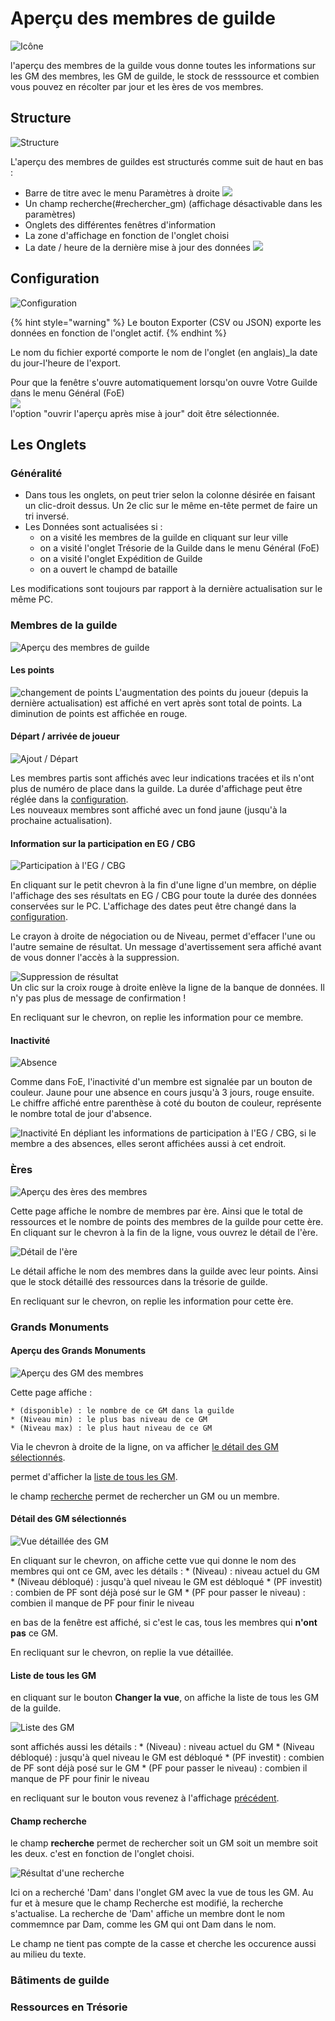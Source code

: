 # Aperçu des membres de guilde

![Icône](./.images/icon001.png)

l'aperçu des membres de la guilde vous donne toutes les informations sur les GM des membres, les GM de guilde, le stock de resssource et combien vous pouvez en récolter par jour et les ères de vos membres.

## Structure

![Structure](./.images/screenshot001.png)

L'aperçu des membres de guildes est structurés comme suit de haut en bas :

* Barre de titre avec le menu Paramètres à droite ![](./.images/Icon_param.png)
* Un champ recherche(#rechercher_gm) (affichage désactivable dans les paramètres) 
* Onglets des différentes fenêtres d'information
* La zone d'affichage en fonction de l'onglet choisi
* La date / heure de la dernière mise à jour des données ![](./.images/affichage_heure.png)

## <a name="Configuration"></a>Configuration

![Configuration](./.images/parametre.png)

{% hint style="warning" %}
Le bouton Exporter (CSV ou JSON) exporte les données en fonction de l'onglet actif.
{% endhint %}

Le nom du fichier exporté comporte le nom de l'onglet (en anglais)_la date du jour-l'heure de l'export.

Pour que la fenêtre s'ouvre automatiquement lorsqu'on ouvre Votre Guilde dans le menu Général (FoE)<br>
![](./.images/screenshot002.png)<br>l'option "ouvrir l'aperçu après mise à jour" doit être sélectionnée.



## Les Onglets

### <a name="generalite"></a>Généralité

* Dans tous les onglets, on peut trier selon la colonne désirée en faisant un clic-droit dessus. Un 2e clic sur le même en-tête permet de faire un tri inversé.
* Les Données sont actualisées si :
	* on a visité les membres de la guilde en cliquant sur leur ville
	* on a visité l'onglet Trésorie de la Guilde dans le menu Général (FoE)
	* on a visité l'onglet Expédition de Guilde 
	* on a ouvert le champd de bataille

Les modifications sont toujours par rapport à la dernière actualisation sur le même PC.

### Membres de la guilde

![Aperçu des membres de guilde](./.images/screenshot001.png)

#### Les points

![changement de points](./.images/point.png) 
L'augmentation des points du joueur (depuis la dernière actualisation) est affiché en vert après sont total de points. La diminution de points est affichée en rouge.

#### Départ / arrivée de joueur

![Ajout / Départ](./.images/ajout_suppression_membre.png)

Les membres partis sont affichés avec leur indications tracées et ils n'ont plus de numéro de place dans la guilde. La durée d'affichage peut être réglée dans la [configuration](#Configuration).
<br>Les nouveaux membres sont affiché avec un fond jaune (jusqu'à la prochaine actualisation).

#### Information sur la participation en EG / CBG

![Participation à l'EG / CBG](./.images/participationEG_CBG.png)

En cliquant sur le petit chevron à la fin d'une ligne d'un membre, on déplie l'affichage des ses résultats en EG / CBG pour toute la durée des données conservées sur le PC.
L'affichage des dates peut être changé dans la [configuration](#Configuration).

Le crayon à droite de négociation ou de Niveau, permet d'effacer l'une ou l'autre semaine de résultat. Un message d'avertissement sera affiché avant de vous donner l'accès à la suppression.

![Suppression de résultat](./.images/supression_resultat.png)<br>
Un clic sur la croix rouge à droite enlève la ligne de la banque de données. Il n'y pas plus de message de confirmation !

En recliquant sur le chevron, on replie les information pour ce membre.

#### Inactivité

![Absence](./.images/absence.png)

Comme dans FoE, l'inactivité d'un membre est signalée par un bouton de couleur. Jaune pour une absence en cours jusqu'à 3 jours, rouge ensuite. Le chiffre affiché entre parenthèse à coté du bouton de couleur, représente le nombre total de jour d'absence.


![Inactivité](./.images/inactivite.png)
En dépliant les informations de participation à l'EG / CBG, si le membre a des absences, elles seront affichées aussi à cet endroit.

### Ères

![Aperçu des ères des membres](./.images/ere_001.png)

Cette page affiche le nombre de membres par ère. Ainsi que le total de ressources et le nombre de points des membres de la guilde pour cette ère. En cliquant sur le chevron à la fin de la ligne, vous  ouvrez le détail de l'ère.

![Détail de l'ère](./.images/ere_002.png)

Le détail affiche le nom des membres dans la guilde avec leur points. Ainsi que le stock détaillé des ressources dans la trésorie de guilde.

En recliquant sur le chevron, on replie les information pour cette ère.

### Grands Monuments

#### <a name="apercu_GM_ere"></a>Aperçu des Grands Monuments

![Aperçu des GM des membres](./.images/GM_001.png)

Cette page affiche :

	* (disponible) : le nombre de ce GM dans la guilde
	* (Niveau min) : le plus bas niveau de ce GM
	* (Niveau max) : le plus haut niveau de ce GM

Via le chevron à droite de la ligne, on va afficher [le détail des GM sélectionnés](#detail_GM_ere).

[](./.images/bouton_changer_vue.png) permet d'afficher la [liste de tous les GM](#liste_GM_ere).

[](./.images/champ_recherche) le champ [recherche](#rechercher_gm) permet de rechercher un GM ou un membre.

#### <a name="detail_GM_ere"></a>Détail des GM sélectionnés

![Vue détaillée des GM](./.images/GM_004.png)

En cliquant sur le chevron, on affiche cette vue qui donne le nom des membres qui ont ce GM, avec les détails :
	* (Niveau) : niveau actuel du GM
	* (Niveau débloqué) : jusqu'à quel niveau le GM est débloqué
	* (PF investit) : combien de PF sont déjà posé sur le GM
	* (PF pour passer le niveau) : combien il manque de PF pour finir le niveau

en bas de la fenêtre est affiché, si c'est le cas, tous les membres qui **n'ont pas** ce GM.

En recliquant sur le chevron, on replie la vue détaillée.

#### <a name="liste_GM_ere"></a>Liste de tous les GM

en cliquant sur le bouton **Changer la vue**, on affiche la liste de tous les GM de la guilde.

![Liste des GM](./.images/GM_002.png)

sont affichés aussi les détails :
	* (Niveau) : niveau actuel du GM
	* (Niveau débloqué) : jusqu'à quel niveau le GM est débloqué
	* (PF investit) : combien de PF sont déjà posé sur le GM
	* (PF pour passer le niveau) : combien il manque de PF pour finir le niveau

en recliquant sur le bouton [](./.images/bouton_changer_vue.png) vous revenez à l'affichage [précédent](#apercu_GM_ere).

#### <a name="rechercher_gm"></a>Champ recherche

le champ **recherche** permet de rechercher soit un GM soit un membre soit les deux. c'est en fonction de l'onglet choisi.

![Résultat d'une recherche](./.images/GM_003.png)

Ici on a recherché 'Dam' dans l'onglet GM avec la vue de tous les GM. Au fur et à mesure que le champ Recherche est modifié, la recherche s'actualise.
La recherche de 'Dam' affiche un membre dont le nom commemnce par Dam, comme les GM qui ont Dam dans le nom.

Le champ ne tient pas compte de la casse et cherche les occurence aussi au milieu du texte.

### Bâtiments de guilde
### Ressources en Trésorie
